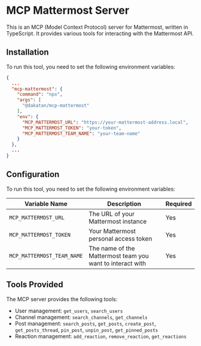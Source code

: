 # MCP Mattermost Server

This is an MCP (Model Context Protocol) server for Mattermost, written in TypeScript. It provides various tools for interacting with the Mattermost API.

## Installation

To run this tool, you need to set the following environment variables:

```json
{
  ...
  "mcp-mattermost": {
    "command": "npx",
    "args": [
      "@dakatan/mcp-mattermost"
    ],
    "env": {
      "MCP_MATTERMOST_URL": "https://your-mattermost-address.local",
      "MCP_MATTERMOST_TOKEN": "your-token",
      "MCP_MATTERMOST_TEAM_NAME": "your-team-name"
    }
  },
  ...
}
```

## Configuration

To run this tool, you need to set the following environment variables:

| Variable Name              | Description                                               | Required |
|----------------------------|-----------------------------------------------------------|----------|
| `MCP_MATTERMOST_URL`       | The URL of your Mattermost instance                       | Yes      |
| `MCP_MATTERMOST_TOKEN`     | Your Mattermost personal access token                     | Yes      |
| `MCP_MATTERMOST_TEAM_NAME` | The name of the Mattermost team you want to interact with | Yes      |

## Tools Provided

The MCP server provides the following tools:

- User management: `get_users`, `search_users`
- Channel management: `search_channels`, `get_channels`
- Post management: `search_posts`, `get_posts`, `create_post`, `get_posts_thread`, `pin_post`, `unpin_post`, `get_pinned_posts`
- Reaction management: `add_reaction`, `remove_reaction`, `get_reactions`